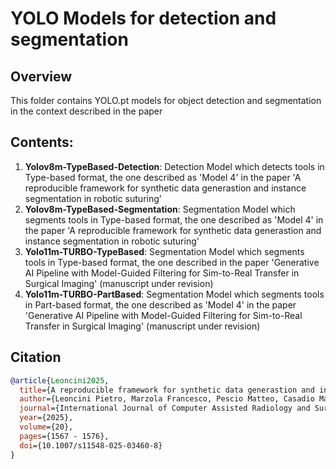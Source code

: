 # YOLO Models for detection and segmentation

## Overview
This folder contains YOLO.pt models for object detection and segmentation in the context described in the paper 

## Contents:
1. **Yolov8m-TypeBased-Detection**: Detection Model which detects tools in Type-based format, the one described as 'Model 4' in the paper 'A reproducible framework for synthetic data generastion and instance segmentation in robotic suturing'
2. **Yolov8m-TypeBased-Segmentation**: Segmentation Model which segments tools in Type-based format, the one described as 'Model 4' in the paper 'A reproducible framework for synthetic data generastion and instance segmentation in robotic suturing'
3. **Yolo11m-TURBO-TypeBased**: Segmentation Model which segments tools in Type-based format, the one described in the paper 'Generative AI Pipeline with Model-Guided Filtering for Sim-to-Real Transfer in Surgical Imaging' (manuscript under revision)
4. **Yolo11m-TURBO-PartBased**: Segmentation Model which segments tools in Part-based format, the one described as 'Model 4' in the paper 'Generative AI Pipeline with Model-Guided Filtering for Sim-to-Real Transfer in Surgical Imaging' (manuscript under revision)

## Citation
```bibtex
@article{Leoncini2025,
  title={A reproducible framework for synthetic data generastion and instance segmentation in robotic suturing},
  author={Leoncini Pietro, Marzola Francesco, Pescio Matteo, Casadio Maura, Arezzo Alberto, Dagnino Giulio},
  journal={International Journal of Computer Assisted Radiology and Surgery},
  year={2025},
  volume={20},
  pages={1567 - 1576},
  doi={10.1007/s11548-025-03460-8}
}
